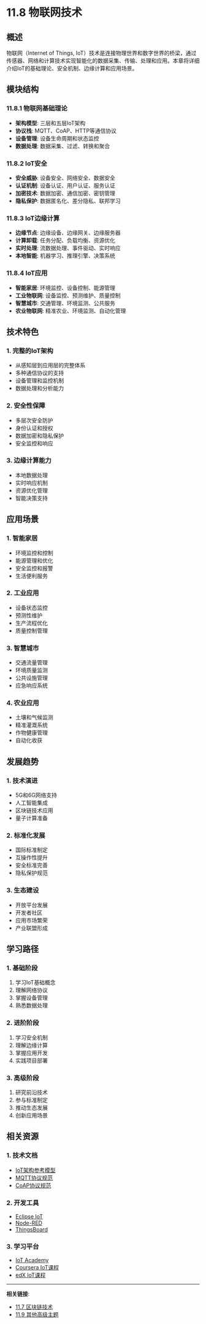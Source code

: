 # 11.8 物联网技术

## 概述

物联网（Internet of Things, IoT）技术是连接物理世界和数字世界的桥梁，通过传感器、网络和计算技术实现智能化的数据采集、传输、处理和应用。本章将详细介绍IoT的基础理论、安全机制、边缘计算和应用场景。

## 模块结构

### 11.8.1 物联网基础理论
- **架构模型**: 三层和五层IoT架构
- **协议栈**: MQTT、CoAP、HTTP等通信协议
- **设备管理**: 设备生命周期和状态监控
- **数据处理**: 数据采集、过滤、转换和聚合

### 11.8.2 IoT安全
- **安全威胁**: 设备安全、网络安全、数据安全
- **认证机制**: 设备认证、用户认证、服务认证
- **加密技术**: 数据加密、通信加密、密钥管理
- **隐私保护**: 数据匿名化、差分隐私、联邦学习

### 11.8.3 IoT边缘计算
- **边缘节点**: 边缘设备、边缘网关、边缘服务器
- **计算卸载**: 任务分配、负载均衡、资源优化
- **实时处理**: 流数据处理、事件驱动、实时响应
- **本地智能**: 机器学习、推理引擎、决策系统

### 11.8.4 IoT应用
- **智能家居**: 环境监控、设备控制、能源管理
- **工业物联网**: 设备监控、预测维护、质量控制
- **智慧城市**: 交通管理、环境监测、公共服务
- **农业物联网**: 精准农业、环境监测、自动化管理

## 技术特色

### 1. 完整的IoT架构
- 从感知层到应用层的完整体系
- 多种通信协议的支持
- 设备管理和监控机制
- 数据处理和分析能力

### 2. 安全性保障
- 多层次安全防护
- 身份认证和授权
- 数据加密和隐私保护
- 安全监控和响应

### 3. 边缘计算能力
- 本地数据处理
- 实时响应机制
- 资源优化管理
- 智能决策支持

## 应用场景

### 1. 智能家居
- 环境监控和控制
- 能源管理和优化
- 安全监控和报警
- 生活便利服务

### 2. 工业应用
- 设备状态监控
- 预测性维护
- 生产流程优化
- 质量控制管理

### 3. 智慧城市
- 交通流量管理
- 环境质量监测
- 公共设施管理
- 应急响应系统

### 4. 农业应用
- 土壤和气候监测
- 精准灌溉系统
- 作物健康管理
- 自动化收获

## 发展趋势

### 1. 技术演进
- 5G和6G网络支持
- 人工智能集成
- 区块链技术应用
- 量子计算准备

### 2. 标准化发展
- 国际标准制定
- 互操作性提升
- 安全标准完善
- 隐私保护规范

### 3. 生态建设
- 开放平台发展
- 开发者社区
- 应用市场繁荣
- 产业联盟形成

## 学习路径

### 1. 基础阶段
1. 学习IoT基础概念
2. 理解网络协议
3. 掌握设备管理
4. 熟悉数据处理

### 2. 进阶阶段
1. 学习安全机制
2. 理解边缘计算
3. 掌握应用开发
4. 实践项目部署

### 3. 高级阶段
1. 研究前沿技术
2. 参与标准制定
3. 推动生态发展
4. 创新应用场景

## 相关资源

### 1. 技术文档
- [IoT架构参考模型](https://www.iso.org/standard/65695.html)
- [MQTT协议规范](https://docs.oasis-open.org/mqtt/mqtt/v5.0/os/mqtt-v5.0-os.html)
- [CoAP协议规范](https://tools.ietf.org/html/rfc7252)

### 2. 开发工具
- [Eclipse IoT](https://iot.eclipse.org/)
- [Node-RED](https://nodered.org/)
- [ThingsBoard](https://thingsboard.io/)

### 3. 学习平台
- [IoT Academy](https://iotacademy.com/)
- [Coursera IoT课程](https://www.coursera.org/learn/internet-of-things)
- [edX IoT课程](https://www.edx.org/learn/internet-of-things)

---

**相关链接**:
- [11.7 区块链技术](../07-Blockchain-Technology/README.md)
- [11.9 其他高级主题](../README.md) 
